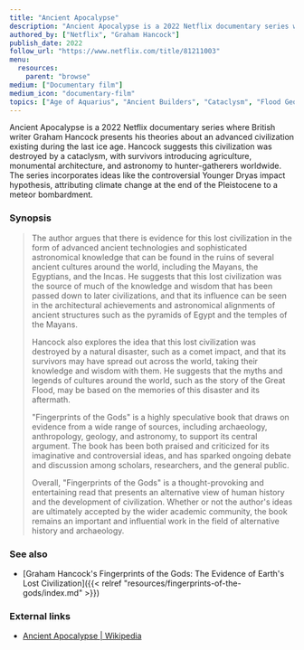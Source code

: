```yaml
---
title: "Ancient Apocalypse"
description: "Ancient Apocalypse is a 2022 Netflix documentary series where British writer Graham Hancock presents his theories about an advanced civilization existing during the last ice age. Hancock suggests this civilization was destroyed by a cataclysm, with survivors introducing agriculture, monumental architecture, and astronomy to hunter-gatherers worldwide. The series incorporates ideas like the controversial Younger Dryas impact hypothesis, attributing climate change at the end of the Pleistocene to a meteor bombardment."
authored_by: ["Netflix", "Graham Hancock"]
publish_date: 2022
follow_url: "https://www.netflix.com/title/81211003"
menu:
  resources:
    parent: "browse"
medium: ["Documentary film"]
medium_icon: "documentary-film"
topics: ["Age of Aquarius", "Ancient Builders", "Cataclysm", "Flood Geology", "Precession", "Pyramids", "The Tradition"]
---
```


Ancient Apocalypse is a 2022 Netflix documentary series where British writer Graham Hancock presents his theories about an advanced civilization existing during the last ice age. Hancock suggests this civilization was destroyed by a cataclysm, with survivors introducing agriculture, monumental architecture, and astronomy to hunter-gatherers worldwide. The series incorporates ideas like the controversial Younger Dryas impact hypothesis, attributing climate change at the end of the Pleistocene to a meteor bombardment.

### Synopsis

> The author argues that there is evidence for this lost civilization in the form of advanced ancient technologies and sophisticated astronomical knowledge that can be found in the ruins of several ancient cultures around the world, including the Mayans, the Egyptians, and the Incas. He suggests that this lost civilization was the source of much of the knowledge and wisdom that has been passed down to later civilizations, and that its influence can be seen in the architectural achievements and astronomical alignments of ancient structures such as the pyramids of Egypt and the temples of the Mayans.
>
> Hancock also explores the idea that this lost civilization was destroyed by a natural disaster, such as a comet impact, and that its survivors may have spread out across the world, taking their knowledge and wisdom with them. He suggests that the myths and legends of cultures around the world, such as the story of the Great Flood, may be based on the memories of this disaster and its aftermath.
>
> "Fingerprints of the Gods" is a highly speculative book that draws on evidence from a wide range of sources, including archaeology, anthropology, geology, and astronomy, to support its central argument. The book has been both praised and criticized for its imaginative and controversial ideas, and has sparked ongoing debate and discussion among scholars, researchers, and the general public.
>
> Overall, "Fingerprints of the Gods" is a thought-provoking and entertaining read that presents an alternative view of human history and the development of civilization. Whether or not the author's ideas are ultimately accepted by the wider academic community, the book remains an important and influential work in the field of alternative history and archaeology.

### See also

- [Graham Hancock\'s Fingerprints of the Gods\: The Evidence of Earth\'s Lost Civilization]({{< relref "resources/fingerprints-of-the-gods/index.md" >}})

### External links

- [Ancient Apocalypse | Wikipedia](https://en.wikipedia.org/wiki/Ancient_Apocalypse)

